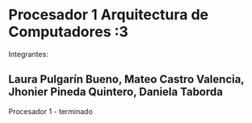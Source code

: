 # Procesador 1 Arquitectura de Computadores :3


Integrantes:

Laura Pulgarín Bueno,
Mateo Castro Valencia,
Jhonier Pineda Quintero,
Daniela Taborda 
----------------------



Procesador 1 - terminado
